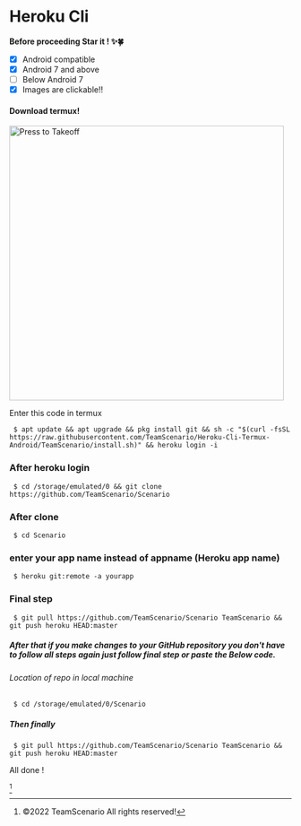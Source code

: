 # Heroku Cli
<p><b>Before proceeding Star it ! ✨🍀</b></p>

- [x] Android compatible 
- [x] Android 7 and above
- [ ] Below Android 7
- [x] Images are clickable!!

<h4>Download termux!</h4>    
<p><a href="https://download.apkcombo.com/com.termux/Termux_0.118.0_apkcombo.com.apk?ecp=Y29tLnRlcm11eC8wLjExOC4wLzExOC41MThkOGEwNDliMzFlZTI4ZTBkZjczZTVmYTIxZjM4NmZjNDY4ODg4LmFwaw==&iat=1652949767&sig=0ccdc62db780ace69c4e0d363c0a6d80&size=101739523&from=cf&version=latest&lang=en&fp=a981b449f00e83d699ee4aba1f4bcbc3&ip=47.9.1.4"><img src="https://telegra.ph/file/9e955b5952bc0836a6b4b.png" alt="Press to Takeoff" width="490px"></a></p>

Enter this code in termux
```console
 $ apt update && apt upgrade && pkg install git && sh -c "$(curl -fsSL https://raw.githubusercontent.com/TeamScenario/Heroku-Cli-Termux-Android/TeamScenario/install.sh)" && heroku login -i
```
### After heroku login
```console
 $ cd /storage/emulated/0 && git clone https://github.com/TeamScenario/Scenario
```
### After clone 
```console
 $ cd Scenario 
```
### enter your app name instead of appname (Heroku app name)
```console
 $ heroku git:remote -a yourapp
```
### Final step 
```console
 $ git pull https://github.com/TeamScenario/Scenario TeamScenario && git push heroku HEAD:master
```
##### After that if you make changes to your GitHub repository you don't have to follow all steps again just follow final step or paste the Below code.
###### Location of repo in local machine 
```console
 $ cd /storage/emulated/0/Scenario
```
##### Then finally 
```console
 $ git pull https://github.com/TeamScenario/Scenario TeamScenario && git push heroku HEAD:master
```
All done !

[^TeamScenario]
[^TeamScenario]: ©2022 TeamScenario All rights reserved!

